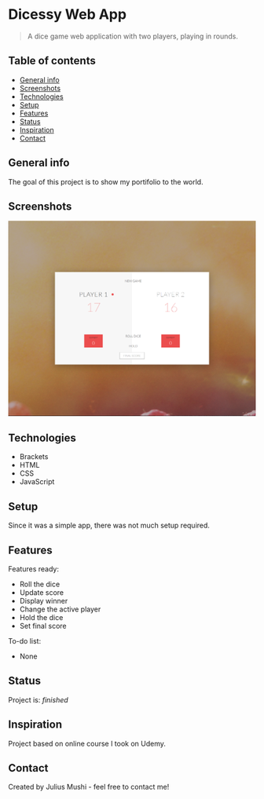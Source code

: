 # Dicessy Web App
> A dice game web application with two players, playing in rounds.

## Table of contents
* [General info](#general-info)
* [Screenshots](#screenshots)
* [Technologies](#technologies)
* [Setup](#setup)
* [Features](#features)
* [Status](#status)
* [Inspiration](#inspiration)
* [Contact](#contact)

## General info
The goal of this project is to show my portifolio to the world.

## Screenshots
![Dicessy](./Dicessy.PNG)

## Technologies
* Brackets
* HTML
* CSS
* JavaScript

## Setup
Since it was a simple app, there was not much setup required.

## Features
Features ready:
* Roll the dice
* Update score
* Display winner
* Change the active player
* Hold the dice
* Set final score

To-do list:
* None

## Status
Project is: _finished_

## Inspiration
Project based on online course I took on Udemy.

## Contact
Created by Julius Mushi - feel free to contact me!
